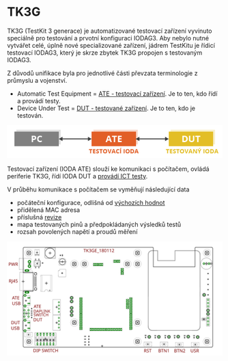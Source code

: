# TK3G

TK3G \(TestKit 3 generace\) je automatizované testovací zařízení vyvinuto speciálně pro testování a prvotní konfiguraci IODAG3. Aby nebylo nutné vytvářet celé, úplně nové specializované zařízení, jádrem TestKitu je řídicí testovací IODAG3, který je skrze zbytek TK3G propojen s testovaným IODAG3.

Z důvodů unifikace byla pro jednotlivé části převzata terminologie z průmyslu a vojenství.

* Automatic Test Equipment = [ATE - testovací zařízení](https://en.wikipedia.org/wiki/Automatic_test_equipment). Je to ten, kdo řídí a provádí testy.
* Device Under Test = [DUT - testované zařízení](https://en.wikipedia.org/wiki/Device_under_test). Je to ten, kdo je testován.

![](../../../../.gitbook/assets/tk3g.png)

Testovací zařízení \(IODA ATE\) slouží ke komunikaci s počítačem, ovládá periferie TK3G, řídí IODA DUT a [provádí ICT testy](https://en.wikipedia.org/wiki/In-circuit_test).

V průběhu komunikace s počítačem se vyměňují následující data

* počáteční konfigurace, odlišná od [výchozích hodnot](../../../architektura-fw/bootloader/vychozi-hodnoty.md)
* přidělená MAC adresa
* příslušná [revize](../../../sprava-a-diagnostika/identifikace-zarizeni.md#revize)
* mapa testovaných pinů a předpokládaných výsledků testů
* rozsah povolených napětí a proudů měření

![](../../../../.gitbook/assets/garfield_layout.svg)

